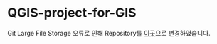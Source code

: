 # QGIS-project-for-GIS

Git Large File Storage 오류로 인해 Repository를 [이곳](https://github.com/minuk8932/QGIS)으로 변경하였습니다.
